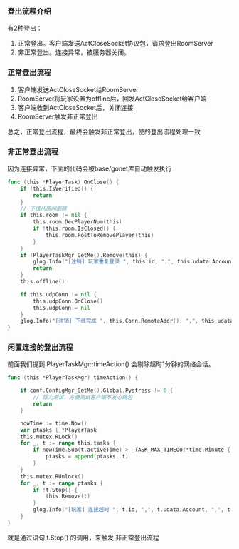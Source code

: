 ### 登出流程介绍

有2种登出：
1. 正常登出。客户端发送ActCloseSocket协议包，请求登出RoomServer
1. 非正常登出。连接异常，被服务器关闭。


### 正常登出流程

1. 客户端发送ActCloseSocket给RoomServer
1. RoomServer将玩家设置为offline后，回发ActCloseSocket给客户端
1. 客户端收到ActCloseSocket后，关闭连接
1. RoomServer触发非正常登出

总之，正常登出流程，最终会触发非正常登出，使的登出流程处理一致


### 非正常登出流程

因为连接异常，下面的代码会被base/gonet库自动触发执行
```go
func (this *PlayerTask) OnClose() {
	if !this.IsVerified() {
		return
	}
	// 下线从房间删除
	if this.room != nil {
		this.room.DecPlayerNum(this)
		if !this.room.IsClosed() {
			this.room.PostToRemovePlayer(this)
		}
	}
	if !PlayerTaskMgr_GetMe().Remove(this) {
		glog.Info("[注销] 玩家重复登录 ", this.id, ",", this.udata.Account, ",", this.name, ",", this.key)
		return
	}
	this.offline()

	if this.udpConn != nil {
		this.udpConn.OnClose()
		this.udpConn = nil
	}
	glog.Info("[注销] 下线完成 ", this.Conn.RemoteAddr(), ",", this.udata.Id, ",", this.udata.Account, ",", this.name, ",", this.key, ",", this.room.IsClosed())
}
```


### 闲置连接的登出流程

前面我们提到 PlayerTaskMgr::timeAction() 会剔除超时1分钟的网络会话。
```go
func (this *PlayerTaskMgr) timeAction() {

	if conf.ConfigMgr_GetMe().Global.Pystress != 0 {
		// 压力测试，方便测试客户端不发心跳包
		return
	}

	nowTime := time.Now()
	var ptasks []*PlayerTask
	this.mutex.RLock()
	for _, t := range this.tasks {
		if nowTime.Sub(t.activeTime) > _TASK_MAX_TIMEOUT*time.Minute {
			ptasks = append(ptasks, t)
		}
	}
	this.mutex.RUnlock()
	for _, t := range ptasks {
		if !t.Stop() {
			this.Remove(t)
		}
		glog.Info("[玩家] 连接超时 ", t.id, ",", t.udata.Account, ",", t.key)
	}
}
```

就是通过语句 t.Stop() 的调用，来触发 非正常登出流程
